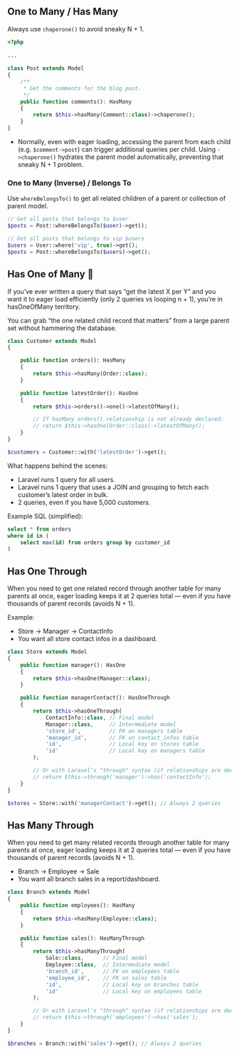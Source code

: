 ## One to Many / Has Many
Always use `chaperone()` to avoid sneaky N + 1.
```php
<?php
 
...
 
class Post extends Model
{
    /**
     * Get the comments for the blog post.
     */
    public function comments(): HasMany
    {
        return $this->hasMany(Comment::class)->chaperone();
    }
}
```
- Normally, even with eager loading, accessing the parent from each child (e.g. `$comment->post`) can trigger additional queries per child. Using `->chaperone()` hydrates the parent model automatically, preventing that sneaky N + 1 problem.

### One to Many (Inverse) / Belongs To
Use `whereBelongsTo()` to get all related children of a parent or collection of parent model.
```php
// Get all posts that belongs to $user
$posts = Post::whereBelongsTo($user)->get();

// Get all posts that belongs to vip $users
$users = User::where('vip', true)->get();
$posts = Post::whereBelongsTo($users)->get();
```
## Has One of Many :rocket:
If you’ve ever written a query that says “get the latest X per Y” and you want it to eager load efficiently (only 2 queries vs looping n + 1), you’re in hasOneOfMany territory.

You can grab “the one related child record that matters” from a large parent set without hammering the database.

```php
class Customer extends Model
{

    public function orders(): HasMany
    {
        return $this->hasMany(Order::class);
    }

    public function latestOrder(): HasOne
    {
        return $this->orders()->one()->latestOfMany();

        // If hasMany orders() relationship is not already declared: 
        // return $this->hasOne(Order::class)->latestOfMany();
    }
}

$customers = Customer::with('latestOrder')->get();
```
What happens behind the scenes:
- Laravel runs 1 query for all users.
- Laravel runs 1 query that uses a JOIN and grouping to fetch each customer’s latest order in bulk.
- 2 queries, even if you have 5,000 customers.

Example SQL (simplified):
```sql
select * from orders
where id in (
    select max(id) from orders group by customer_id
)
```

## Has One Through
When you need to get one related record through another table for many parents at once, eager loading keeps it at 2 queries total — even if you have thousands of parent records (avoids N + 1).

Example:
- Store → Manager → ContactInfo
- You want all store contact infos in a dashboard.
```php
class Store extends Model
{
    public function manager(): HasOne
    {
        return $this->hasOne(Manager::class);
    }

    public function managerContact(): HasOneThrough
    {
        return $this->hasOneThrough(
            ContactInfo::class, // Final model
            Manager::class,     // Intermediate model
            'store_id',         // FK on managers table
            'manager_id',       // FK on contact_infos table
            'id',               // Local key on stores table
            'id'                // Local key on managers table
        );

        // Or with Laravel's "through" syntax (if relationships are declared):
        // return $this->through('manager')->has('contactInfo');
    }
}

$stores = Store::with('managerContact')->get(); // Always 2 queries
```

## Has Many Through
When you need to get many related records through another table for many parents at once, eager loading keeps it at 2 queries total — even if you have thousands of parent records (avoids N + 1).
- Branch → Employee → Sale
- You want all branch sales in a report/dashboard.
```php
class Branch extends Model
{
    public function employees(): HasMany
    {
        return $this->hasMany(Employee::class);
    }

    public function sales(): HasManyThrough
    {
        return $this->hasManyThrough(
            Sale::class,      // Final model
            Employee::class,  // Intermediate model
            'branch_id',      // FK on employees table
            'employee_id',    // FK on sales table
            'id',             // Local key on branches table
            'id'              // Local key on employees table
        );

        // Or with Laravel's "through" syntax (if relationships are declared):
        // return $this->through('employees')->has('sales');
    }
}

$branches = Branch::with('sales')->get(); // Always 2 queries
```

